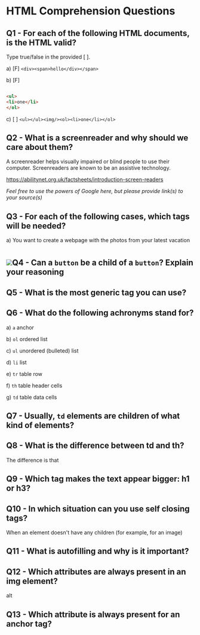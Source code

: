 # HTML Comprehension Questions

## Q1 - For each of the following HTML documents, is the HTML valid?

Type true/false in the provided [ ].

a) [F] `<div><span>hello</div></span>`

b) [F]

```html and 

<ul>
<li>one</li>
</ol>
```

c) [ ] `<ul></ul><img/><ol><li>one</li></ol>`

## Q2 - What is a screenreader and why should we care about them?

A screenreader helps visually impaired or blind people to use their computer. Screenreaders are known to be an assistive technology.

https://abilitynet.org.uk/factsheets/introduction-screen-readers


_Feel free to use the powers of Google here, but please provide link(s) to your source(s)_

## Q3 - For each of the following cases, which tags will be needed?

a) You want to create a webpage with the photos from your latest vacation 

<h1> <h2> <img src="<footer>

b) You want to create a website that lists all the art gallery websites in your city and links to their website.

<h1> <h2> <li>

c) You want to sell designer hats. You need to receive orders from the user.

## Q4 - Can a `button` be a child of a `button`? Explain your reasoning

## Q5 - What is the most generic tag you can use?
<p>

## Q6 - What do the following achronyms stand for?

a) `a` anchor

b) `ol` ordered list

c) `ul` unordered (bulleted) list

d) `li` list

e) `tr` table row

f) `th` table header cells

g) `td` table data cells

## Q7 - Usually, `td` elements are children of what kind of elements?

## Q8 - What is the difference between td and th?

The difference is that

## Q9 - Which tag makes the text appear bigger: h1 or h3?

## Q10 - In which situation can you use self closing tags?

When an element doesn't have any children (for example, for an image)

## Q11 - What is autofilling and why is it important?

## Q12 - Which attributes are always present in an img element?

alt

## Q13 - Which attribute is always present for an anchor tag?
